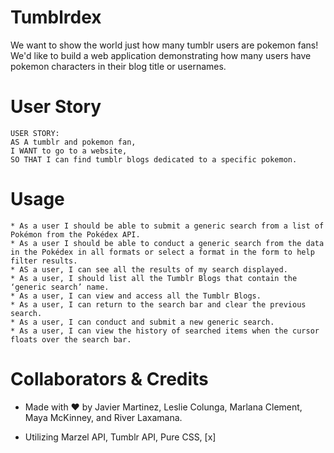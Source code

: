 # Tumblrdex

We want to show the world just how many tumblr users are pokemon fans! We'd like to build a web application demonstrating
how many users have pokemon characters in their blog title or usernames.


# User Story
```
USER STORY:
AS A tumblr and pokemon fan,
I WANT to go to a website,
SO THAT I can find tumblr blogs dedicated to a specific pokemon.
```
 
# Usage

```
* As a user I should be able to submit a generic search from a list of Pokémon from the Pokédex API.
* As a user I should be able to conduct a generic search from the data in the Pokédex in all formats or select a format in the form to help filter results.
* AS a user, I can see all the results of my search displayed.
* As a user, I should list all the Tumblr Blogs that contain the ‘generic search’ name.
* As a user, I can view and access all the Tumblr Blogs.
* As a user, I can return to the search bar and clear the previous search.
* As a user, I can conduct and submit a new generic search.
* As a user, I can view the history of searched items when the cursor floats over the search bar.
```

# Collaborators & Credits

* Made with ❤ by Javier Martinez, Leslie Colunga, Marlana Clement, Maya McKinney, and River Laxamana.

* Utilizing Marzel API, Tumblr API, Pure CSS, [x]
